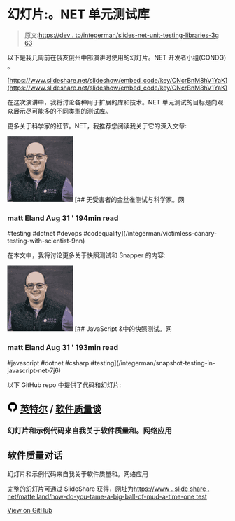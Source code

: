 # 幻灯片:。NET 单元测试库

> 原文:[https://dev . to/integerman/slides-net-unit-testing-libraries-3g 63](https://dev.to/integerman/slides-net-unit-testing-libraries-3g63)

以下是我几周前在俄亥俄州中部演讲时使用的幻灯片。NET 开发者小组(CONDG) 。

[https://www.slideshare.net/slideshow/embed_code/key/CNcrBnM8hV1YaK](https://www.slideshare.net/slideshow/embed_code/key/CNcrBnM8hV1YaK)

在这次演讲中，我将讨论各种用于扩展的库和技术。NET 单元测试的目标是向观众展示尽可能多的不同类型的测试库。

更多关于科学家的细节。NET，我推荐您阅读我关于它的深入文章:

[![integerman](img/c4617a5228f5ea62d27f47eb980b349d.png)](/integerman) [## 无受害者的金丝雀测试与科学家。网

### matt Eland Aug 31 ' 194min read

#testing #dotnet #devops #codequality](/integerman/victimless-canary-testing-with-scientist-9nn)

在本文中，我将讨论更多关于快照测试和 Snapper 的内容:

[![integerman](img/c4617a5228f5ea62d27f47eb980b349d.png)](/integerman) [## JavaScript &中的快照测试。网

### matt Eland Aug 31 ' 193min read

#javascript #dotnet #csharp #testing](/integerman/snapshot-testing-in-javascript-net-7j6)

以下 GitHub repo 中提供了代码和幻灯片:

## ![GitHub logo](img/75095a8afc1e0f207cda715962e75c8d.png) [英特尔](https://github.com/IntegerMan) / [软件质量谈](https://github.com/IntegerMan/SoftwareQualityTalk)

### 幻灯片和示例代码来自我关于软件质量和。网络应用

<article class="markdown-body entry-content container-lg" itemprop="text">

# 软件质量对话

幻灯片和示例代码来自我关于软件质量和。网络应用

完整的幻灯片可通过 SlideShare 获得，网址为[https://www . slide share . net/matte land/how-do-you-tame-a-big-ball-of-mud-a-time-one test](https://www.slideshare.net/MattEland/how-do-you-tame-a-big-ball-of-mud-one-test-at-a-time)

</article>

[View on GitHub](https://github.com/IntegerMan/SoftwareQualityTalk)